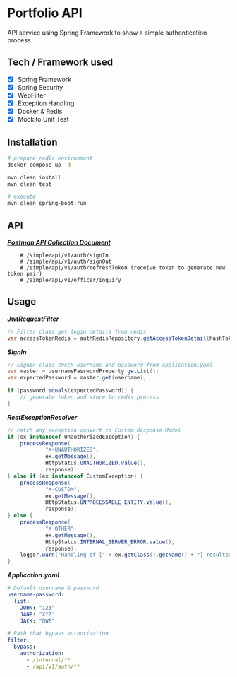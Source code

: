 # Portfolio API
API service using Spring Framework to show a simple authentication process.

## Tech / Framework used
- [x] Spring Framework
- [x] Spring Security
- [x] WebFilter 
- [x] Exception Handling
- [x] Docker & Redis
- [x] Mockito Unit Test

## Installation
```bash
# prepare redis environment
docker-compose up -d

mvn clean install
mvn clean test

# execute
mvn clean spring-boot:run
```

## API 
___[Postman API Collection Document](https://documenter.getpostman.com/view/12110481/UVsMukcU)___
```batch
    # /simple/api/v1/auth/signIn
    # /simple/api/v1/auth/signOut
    # /simple/api/v1/auth/refreshToken (receive token to generate new token pair)
    # /simple/api/v1/officer/inquiry
```

## Usage
___JwtRequestFilter___
```java
// Filter class get login details from redis
var accessTokenRedis = authRedisRepository.getAccessTokenDetail(hashToken);
```
___SignIn___
```java
// SignIn class check username and password from application.yaml
var master = usernamePasswordProperty.getList();
var expectedPassword = master.get(username);

if (password.equals(expectedPassword)) {
    // generate token and store to redis process
}
```
___RestExceptionResolver___
```java
// catch any exception convert to Custom Response Model
if (ex instanceof UnauthorizedException) {
    processResponse(
            "X-UNAUTHORIZED",
            ex.getMessage(),
            HttpStatus.UNAUTHORIZED.value(),
            response);
} else if (ex instanceof CustomException) {
    processResponse(
            "X-CUSTOM",
            ex.getMessage(),
            HttpStatus.UNPROCESSABLE_ENTITY.value(),
            response);
} else {
    processResponse(
            "X-OTHER",
            ex.getMessage(),
            HttpStatus.INTERNAL_SERVER_ERROR.value(),
            response);
    logger.warn("Handling of [" + ex.getClass().getName() + "] resulted in Exception", ex);
}
```
___Application.yaml___
```yaml
# Default username & password
username-password:
  list:
    JOHN: "123"
    JANE: "XYZ"
    JACK: "QWE"

# Path that bypass authorization
filter:
  bypass:
    authorization:
      - /internal/**
      - /api/v1/auth/**
```